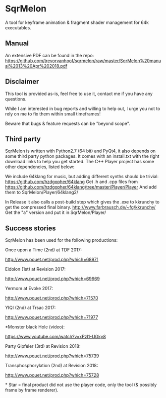 # SqrMelon
A tool for keyframe animation & fragment shader management for 64k executables.

## Manual
An extensive PDF can be found in the repo:
https://github.com/trevorvanhoof/sqrmelon/raw/master/SqrMelon%20manual%2013%20Apr%202018.pdf

## Disclaimer
This tool is provided as-is, feel free to use it, contact me if you have any questions. 

While I am interested in bug reports and willing to help out, I urge you not to rely on me to fix them within small timeframes!

Beware that bugs & feature requests can be "beyond scope".

## Third party
SqrMelon is written with Python2.7 (64 bit) and PyQt4, it also depends on some third party python packages.
It comes with an install.txt with the right download links to help you get started.
The C++ Player project has some other dependencies, listed below:

We include 64klang for music, but adding different synths should be trivial:
https://github.com/hzdgopher/64klang
Get .h and .cpp files from
https://github.com/hzdgopher/64klang/tree/master/Player/Player
And add them to SqrMelon/Player/64klang2/

In Release it also calls a post-build step which gives the .exe to kkrunchy to get the compressed final binary.
http://www.farbrausch.de/~fg/kkrunchy/
Get the "a" version and put it in SqrMelon/Player/

## Success stories
SqrMelon has been used for the following productions:

Once upon a Time (2nd) at TDF 2017:

http://www.pouet.net/prod.php?which=68971

Eidolon (1st) at Revision 2017:

http://www.pouet.net/prod.php?which=69669

Yermom at Evoke 2017:

http://www.pouet.net/prod.php?which=71570

YIQI (2nd) at Trsac 2017:

http://www.pouet.net/prod.php?which=71977

\*Monster black Hole (video):

https://www.youtube.com/watch?v=xPzl1-UGky8

Party Gipfeler (3rd) at Revision 2018:

http://www.pouet.net/prod.php?which=75739

Transphosphorylation (2nd) at Revision 2018:

http://www.pouet.net/prod.php?which=75728


\* Star = final product did not use the player code, only the tool (& possibly frame by frame renderer).
